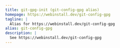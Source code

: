 ```yaml
---
title: git-gpg-init (git-config-gpg alias)
homepage: https://webinstall.dev/git-config-gpg
tagline: |
  Alias for https://webinstall.dev/git-config-gpg
alias: git-config-gpg
description: |
  See https://webinstall.dev/git-config-gpg
---
```

